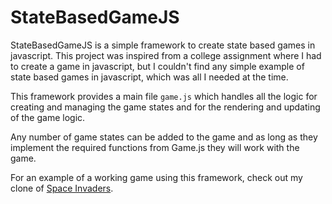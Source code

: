 # StateBasedGameJS

StateBasedGameJS is a simple framework to create state based games in javascript. This project was inspired from a college assignment where I had to create a game in javascript, but I couldn't find any simple example of state based games in javascript, which was all I needed at the time.

This framework provides a main file `game.js` which handles all the logic for creating and managing the game states and for the rendering and updating of the game logic.

Any number of game states can be added to the game and as long as they implement the required functions from Game.js they will work with the game. 

For an example of a working game using this framework, check out my clone of [Space Invaders](https://github.com/David29595/SpaceInvadersJS).
